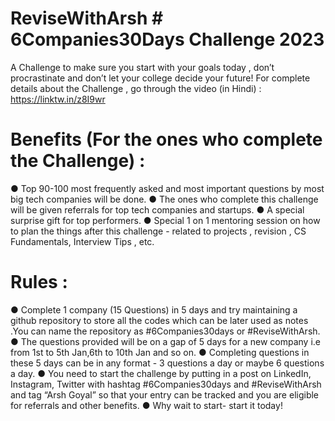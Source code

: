 # ReviseWithArsh # 6Companies30Days Challenge 2023
A Challenge to make sure you start with your goals today , don’t procrastinate and don’t let your college decide your future!
For complete details about the Challenge , go through the video (in Hindi) :
https://linktw.in/z8I9wr
# Benefits (For the ones who complete the Challenge) :
● Top 90-100 most frequently asked and most important questions by most big tech companies will be done.
● The ones who complete this challenge will be given referrals for top tech companies and startups.
● A special surprise gift for top performers.
● Special 1 on 1 mentoring session on how to plan the things after this challenge - related to projects , revision , CS Fundamentals, Interview Tips , etc.
# Rules :
● Complete 1 company (15 Questions) in 5 days and try maintaining a github repository to store all the codes which can be later used as notes .You can name the repository as #6Companies30days or #ReviseWithArsh.
● The questions provided will be on a gap of 5 days for a new company i.e from 1st to 5th Jan,6th to 10th Jan and so on.
● Completing questions in these 5 days can be in any format - 3 questions a day or maybe 6 questions a day.
● You need to start the challenge by putting in a post on LinkedIn, Instagram, Twitter with hashtag #6Companies30days and #ReviseWithArsh and tag “Arsh Goyal” so that your entry can be tracked and you are eligible for referrals and other benefits.
● Why wait to start- start it today!
